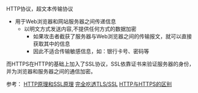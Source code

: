HTTP协议，超文本传输协议  
- 用于Web浏览器和网站服务器之间传递信息
  - 以明文方式发送内容,不提供任何方式的数据加密
    - 如果攻击者截获了服务器与Web浏览器之间的传输报文，就可以直接获取其中的信息
    - 因此不适合传输敏感信息，如：银行卡号、密码等


而HTTPS在HTTP的基础上加入了SSL协议，SSL依靠证书来验证服务器的身份，并为浏览器和服务器之间的通信加密。


参考：
    [HTTP原理和SSL原理](https://github.com/zoro-web/blog/issues/3)
    [完全吃透TLS/SSL](https://juejin.im/post/5b305758e51d4558ce5ea0d9)
    [HTTP与HTTPS的区别](https://www.cnblogs.com/wqhwe/p/5407468.html)
